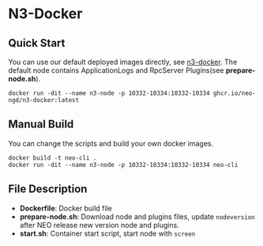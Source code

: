 # N3-Docker

## Quick Start

You can use our default deployed images directly, see [n3-docker](https://github.com/neo-ngd/n3-docker/pkgs/container/n3-docker).
The default node contains ApplicationLogs and RpcServer Plugins(see **prepare-node.sh**).

```shell
docker run -dit --name n3-node -p 10332-10334:10332-10334 ghcr.io/neo-ngd/n3-docker:latest
```

## Manual Build

You can change the scripts and build your own docker images.

```shell
docker build -t neo-cli .
docker run -dit --name n3-node -p 10332-10334:10332-10334 neo-cli
```

## File Description

- **Dockerfile**: Docker build file
- **prepare-node.sh**: Download node and plugins files, update `nodeversion` after NEO release new version node and plugins.
- **start.sh**: Container start script, start node with `screen`
